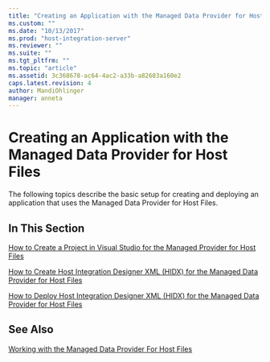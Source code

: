 ```yaml
---
title: "Creating an Application with the Managed Data Provider for Host Files2 | Microsoft Docs"
ms.custom: ""
ms.date: "10/13/2017"
ms.prod: "host-integration-server"
ms.reviewer: ""
ms.suite: ""
ms.tgt_pltfrm: ""
ms.topic: "article"
ms.assetid: 3c368678-ac64-4ac2-a33b-a82603a160e2
caps.latest.revision: 4
author: MandiOhlinger
manager: anneta
---
```

# Creating an Application with the Managed Data Provider for Host Files
The following topics describe the basic setup for creating and deploying an application that uses the Managed Data Provider for Host Files.  
  
## In This Section  
 [How to Create a Project in Visual Studio for the Managed Provider for Host Files](../core/57a9cb3d-e542-46ec-a7e4-f37e26643610.md)  
  
 [How to Create Host Integration Designer XML (HIDX)  for the Managed Data Provider for Host Files](../core/e3924940-96b7-42ac-882a-0e3fcb916807.md)  
  
 [How to Deploy Host Integration Designer XML (HIDX)  for the Managed Data Provider for Host Files](../core/00d0a93e-8d27-4720-901f-fcde013ca33c.md)  
  
## See Also  
 [Working with the Managed Data Provider For Host Files](../core/working-with-the-managed-data-provider-for-host-files.md)